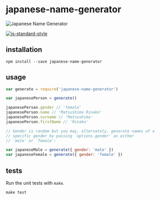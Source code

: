 # japanese-name-generator

![Japanese Name Generator](http://nd06.jxs.cz/033/857/642dda4c84_95676290_o2.jpg)

[![js-standard-style](https://cdn.rawgit.com/feross/standard/master/badge.svg)](https://github.com/feross/standard)

## installation
```
npm install --save japanese-name-generator
```

## usage
```javascript
var generate = require('japanese-name-generator')

var japanesePerson = generate()

japanesePerson.gender // 'female'
japanesePerson.name // 'Matsushima Rinako'
japanesePerson.surname // 'Matsushima'
japanesePerson.firstName // 'Rinako'

// Gender is random but you may, alternately, generate names of a
// specific gender by passing `options.gender' as either 
// `male' or `female':

var japaneseMale = generate({ gender: 'male' })
var japaneseFemale = generate({ gender: 'female' })
```

## tests
Run the unit tests with `make`.
```
make test
```
